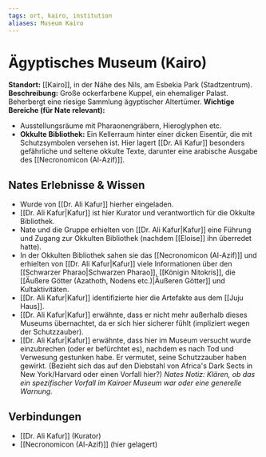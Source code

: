 ```yaml
---
tags: ort, kairo, institution
aliases: Museum Kairo
---
```

# Ägyptisches Museum (Kairo)

**Standort:** [[Kairo]], in der Nähe des Nils, am Esbekia Park (Stadtzentrum).
**Beschreibung:** Große ockerfarbene Kuppel, ein ehemaliger Palast. Beherbergt eine riesige Sammlung ägyptischer Altertümer.
**Wichtige Bereiche (für Nate relevant):**
*   Ausstellungsräume mit Pharaonengräbern, Hieroglyphen etc.
*   **Okkulte Bibliothek:** Ein Kellerraum hinter einer dicken Eisentür, die mit Schutzsymbolen versehen ist. Hier lagert [[Dr. Ali Kafur]] besonders gefährliche und seltene okkulte Texte, darunter eine arabische Ausgabe des [[Necronomicon (Al-Azif)]].

## Nates Erlebnisse & Wissen
*   Wurde von [[Dr. Ali Kafur]] hierher eingeladen.
*   [[Dr. Ali Kafur|Kafur]] ist hier Kurator und verantwortlich für die Okkulte Bibliothek.
*   Nate und die Gruppe erhielten von [[Dr. Ali Kafur|Kafur]] eine Führung und Zugang zur Okkulten Bibliothek (nachdem [[Eloise]] ihn überredet hatte).
*   In der Okkulten Bibliothek sahen sie das [[Necronomicon (Al-Azif)]] und erhielten von [[Dr. Ali Kafur|Kafur]] viele Informationen über den [[Schwarzer Pharao|Schwarzen Pharao]], [[Königin Nitokris]], die [[Äußere Götter (Azathoth, Nodens etc.)|Äußeren Götter]] und Kultaktivitäten.
*   [[Dr. Ali Kafur|Kafur]] identifizierte hier die Artefakte aus dem [[Juju Haus]].
*   [[Dr. Ali Kafur|Kafur]] erwähnte, dass er nicht mehr außerhalb dieses Museums übernachtet, da er sich hier sicherer fühlt (impliziert wegen der Schutzzauber).
*   [[Dr. Ali Kafur|Kafur]] erwähnte, dass hier im Museum versucht wurde einzubrechen (oder er befürchtet es), nachdem es nach Tod und Verwesung gestunken habe. Er vermutet, seine Schutzzauber haben gewirkt. (Bezieht sich das auf den Diebstahl von Africa's Dark Sects in New York/Harvard oder einen Vorfall hier?) *Nates Notiz: Klären, ob das ein spezifischer Vorfall im Kairoer Museum war oder eine generelle Warnung.*

## Verbindungen
*   [[Dr. Ali Kafur]] (Kurator)
*   [[Necronomicon (Al-Azif)]] (hier gelagert)